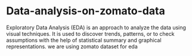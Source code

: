 # Data-analysis-on-zomato-data
Exploratory Data Analysis (EDA) is an approach to analyze the data using visual techniques. It is used to discover trends, patterns, or to check assumptions with the help of statistical summary and graphical representations. 
we are using zomato dataset for eda

